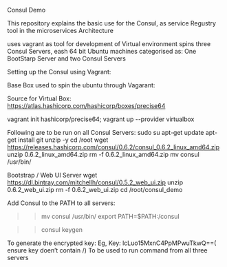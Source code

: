 Consul Demo

This repository explains the basic use for the Consul, as service Regustry tool in the microservices Architecture

uses vagrant as tool for development of Virtual environment
spins three Consul Servers, eash 64 bit Ubuntu machines categorised as:
       One BootStarp Server and two Consul Servers


Setting up the Consul using Vagrant:

Base Box used to spin the ubuntu through Vagarant:

Source for Virtual Box:
https://atlas.hashicorp.com/hashicorp/boxes/precise64

vagrant init hashicorp/precise64; 
vagrant up --provider virtualbox

Following are to be run on all Consul Servers:
sudo su
apt-get update
apt-get install git unzip -y
cd /root
wget https://releases.hashicorp.com/consul/0.6.2/consul_0.6.2_linux_amd64.zip
unzip 0.6.2_linux_amd64.zip
rm -f 0.6.2_linux_amd64.zip
mv consul /usr/bin/

Bootstrap / Web UI Server
wget https://dl.bintray.com/mitchellh/consul/0.5.2_web_ui.zip
unzip 0.6.2_web_ui.zip
rm -f 0.6.2_web_ui.zip
cd /root/consul_demo

Add Consul to the PATH to all servers:
>> mv consul /usr/bin/
export PATH=$PATH:/consul


>> consul keygen

To generate the encrypted key:
Eg, Key:  lcLuo15MxnC4PpMPwuTkwQ==( ensure key doen’t contain /)
To be used to run command from all three servers



